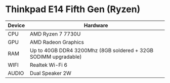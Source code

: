 # Thinkpad E14 Fifth Gen (Ryzen)

| Device        | Hardware                                                                  |
|---------------|---------------------------------------------------------------------------|
| CPU           | AMD Ryzen 7 7730U                                                         |
| GPU           | AMD Radeon Graphics                                                       |
| RAM           | Up to 40GB DDR4 3200Mhz (8GB soldered + 32GB SODIMM upgradable)           |
| WIFI          | Realtek Wi-Fi 6                                                           |
| AUDIO         | Dual Speaker 2W                                                           |